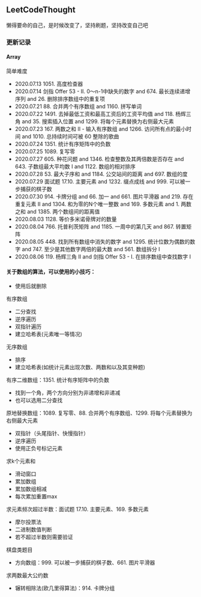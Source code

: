## LeetCodeThought

懒得要命的自己，是时候改变了，坚持刷题，坚持改变自己吧

### 更新记录

#### Array

简单难度
+ 2020.07.13 1051. 高度检查器
+ 2020.07.14 剑指 Offer 53 - II. 0～n-1中缺失的数字 and 674. 最长连续递增序列 and 26. 删除排序数组中的重复项
+ 2020.07.21 88. 合并两个有序数组 and 1160. 拼写单词
+ 2020.07.22 1491. 去掉最低工资和最高工资后的工资平均值 and 118. 杨辉三角 and 35. 搜索插入位置 and 1299. 将每个元素替换为右侧最大元素
+ 2020.07.23 167. 两数之和 II - 输入有序数组 and 1266. 访问所有点的最小时间 and 1010. 总持续时间可被 60 整除的歌曲
+ 2020.07.24 1351. 统计有序矩阵中的负数
+ 2020.07.25 1089. 复写零
+ 2020.07.27 605. 种花问题 and 1346. 检查整数及其两倍数是否存在 and 643. 子数组最大平均数 I and 1122. 数组的相对排序
+ 2020.07.28 53. 最大子序和 and 1184. 公交站间的距离 and 697. 数组的度
+ 2020.07.29 面试题 17.10. 主要元素 and 1232. 缀点成线 and 999. 可以被一步捕获的棋子数
+ 2020.07.30 914. 卡牌分组 and 66. 加一 and 661. 图片平滑器 and 219. 存在重复元素 II and 1304. 和为零的N个唯一整数 and 169. 多数元素 and 1. 两数之和 and 1385. 两个数组间的距离值
+ 2020.08.03 1128. 等价多米诺骨牌对的数量
+ 2020.08.04 766. 托普利茨矩阵 and 1185. 一周中的第几天 and 867. 转置矩阵
+ 2020.08.05 448. 找到所有数组中消失的数字 and 1295. 统计位数为偶数的数字 and 747. 至少是其他数字两倍的最大数 and 561. 数组拆分 I
+ 2020.08.06 119. 杨辉三角 II and 剑指 Offer 53 - I. 在排序数组中查找数字 I


#### 关于数组的算法，可以使用的小技巧：

+ 使用后就删除

有序数组
+ 二分查找
+ 逆序遍历
+ 双指针遍历
+ 建立哈希表(元素唯一等情况)

无序数组
+ 排序
+ 建立哈希表(如统计元素出现次数、两数和以及其变种题)

有序二维数组：1351. 统计有序矩阵中的负数
+ 找到一个角，两个方向分别为非递增和非递减
+ 也可以选用二分查找

原地替换数组：1089. 复写零、88. 合并两个有序数组、1299. 将每个元素替换为右侧最大元素
+ 双指针（头尾指针、快慢指针）
+ 逆序遍历
+ 使用正负号标记元素

求k个元素和
+ 滑动窗口
+ 累加数组
+ 累加数组相减
+ 每次累加重置max

求元素频次超过半数：面试题 17.10. 主要元素、169. 多数元素
+ 摩尔投票法
+ 二进制数值判断
+ 若不超过半数则需要验证

棋盘类题目
+ 方向数组：999. 可以被一步捕获的棋子数、661. 图片平滑器

求两数最大公约数
+ 辗转相除法(欧几里得算法)：914. 卡牌分组